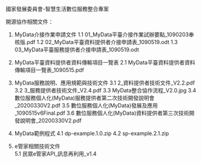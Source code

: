 國家發展委員會-智慧生活數位服務整合專案

開源協作相關文件：
1. MyData介接作業申請文件
  1.1 01_MyData平臺介接作業試辦要點_1090203奉核版.pdf
  1.2 02_MyData平臺資料提供者介接申請表_1090519.odt
  1.3 03_MyData平臺服務提供者介接申請表_1090519.odt

2. MyData平臺資料提供者資料傳輸項目一覽表
  2.1 MyData平臺資料提供者資料傳輸項目一覽表_1090515.pdf

3. MyData服務說明、應用規範與技術文件
  3.1 2_資料提供者技術文件_V2.2.pdf
  3.2 3_服務提供者技術文件_V2.4.pdf
  3.3 MyData整合協作流程_V2.0.jpg
  3.4 數位服務個人化(MyData)服務提供者第二次技術開發說明會_20200330V2.pdf
  3.5 數位服務個人化(MyData)發展及應用_1090515v6Final.pdf
  3.6 數位服務個人化(MyData)資料提供者第三次技術開發說明會_20200330V2.pdf
  
4. MyData範例程式
  4.1 dp-example.1.0.zip
  4.2 sp-example.2.1.zip

5. e管家相關技術文件   
  5.1 民眾e管家API_訊息再利用_v1.4
